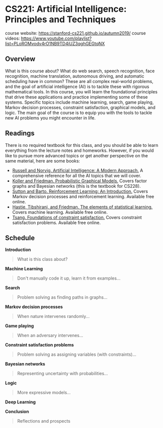 # CS221: Artificial Intelligence: Principles and Techniques

course website: https://stanford-cs221.github.io/autumn2019/
course videos: https://www.youtube.com/playlist?list=PLoROMvodv4rO1NB9TD4iUZ3qghGEGtqNX

## Overview 

What is this course about? What do web search, speech recognition, face recognition, machine translation, autonomous driving, and automatic scheduling have in common? These are all complex real-world problems, and the goal of artificial intelligence (AI) is to tackle these with rigorous mathematical tools. In this course, you will learn the foundational principles that drive these applications and practice implementing some of these systems. Specific topics include machine learning, search, game playing, Markov decision processes, constraint satisfaction, graphical models, and logic. The main goal of the course is to equip you with the tools to tackle new AI problems you might encounter in life.

## Readings

There is no required textbook for this class, and you should be able to learn everything from the lecture notes and homeworks. However, if you would like to pursue more advanced topics or get another perspective on the same material, here are some books:

- [Russell and Norvig. Artificial Intelligence: A Modern Approach.](http://aima.cs.berkeley.edu/) A comprehensive reference for all the AI topics that we will cover.
- [Koller and Friedman. Probabilistic Graphical Models.](http://mitpress.mit.edu/books/probabilistic-graphical-models) Covers factor graphs and Bayesian networks (this is the textbook for CS228).
- [Sutton and Barto. Reinforcement Learning: An Introduction.](https://mitpress.mit.edu/books/reinforcement-learning) Covers Markov decision processes and reinforcement learning. Available free online.
- [Hastie, Tibshirani, and Friedman. The elements of statistical learning.](https://web.stanford.edu/~hastie/ElemStatLearn/) Covers machine learning. Available free online.
- [Tsang. Foundations of constraint satisfaction.](http://www.bracil.net/edward/fcs.html) Covers constraint satisfaction problems. Available free online.

## Schedule

**Introduction**
> What is this class about?

**Machine Learning**
> Don't manually code it up, learn it from examples...

**Search**
> Problem solving as finding paths in graphs...	

**Markov decision processes**
> When nature intervenes randomly...	

**Game playing**
> When an adversary intervenes...

**Constraint satisfaction problems**
> Problem solving as assigning variables (with constraints)...	

**Bayesian networks**
> Representing uncertainty with probabilities...	

**Logic**
> More expressive models...

**Deep Learning**

**Conclusion**
> Reflections and prospects